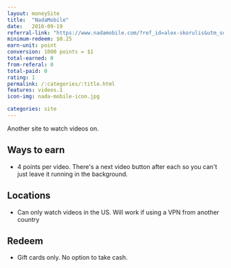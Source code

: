 ```yaml
---
layout: moneySite
title:  "NadaMobile"
date:   2016-09-19
referral-link: "https://www.nadamobile.com/?ref_id=alex-skorulis&utm_source=user&utm_medium=referral&utm_campaign=referafriend&utm_content=alex-skorulis"
minimum-redeem: $0.25
earn-unit: point
conversion: 1000 points = $1
total-earned: 0
from-referal: 0
total-paid: 0
rating: 1
permalink: /:categories/:title.html
features: videos.1
icon-img: nada-mobile-icon.jpg

categories: site
---
```


Another site to watch videos on. 


Ways to earn
---

* 4 points per video. There's a next video button after each so you can't just leave it running in the background. 


Locations
-------

* Can only watch videos in the US. Will work if using a VPN from another country


Redeem 
-----

* Gift cards only. No option to take cash.